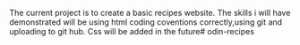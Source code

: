 The current project is to create a basic recipes website. The skills i will have demonstrated will be using html coding coventions correctly,using git and uploading to git hub. Css will be added in the future# odin-recipes
